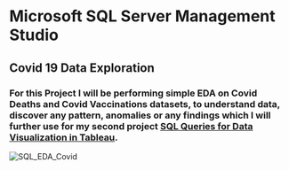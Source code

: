 # Microsoft SQL Server Management Studio

## Covid 19 Data Exploration 

### For this Project I will be performing simple EDA on Covid Deaths and Covid Vaccinations datasets, to understand data, discover any pattern, anomalies or any findings which I will further use for my second project **[SQL Queries for Data Visualization in Tableau](https://github.com/bospink/SQL_Queries_Tableau_Project)**.

![SQL_EDA_Covid](https://github.com/bospink/SSMS_Project/assets/126882792/94e2d242-4a99-42fe-a34d-27902c5a9dd7)

